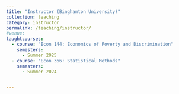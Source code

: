 ```yaml
---
title: "Instructor (Binghamton University)"
collection: teaching
category: instructor
permalink: /teaching/instructor/
#venue: 
taughtcourses:
  - course: "Econ 144: Economics of Poverty and Discrimination"
    semesters:
      - Summer 2025
  - course: "Econ 366: Statistical Methods"
    semesters:
      - Summer 2024


---
```



